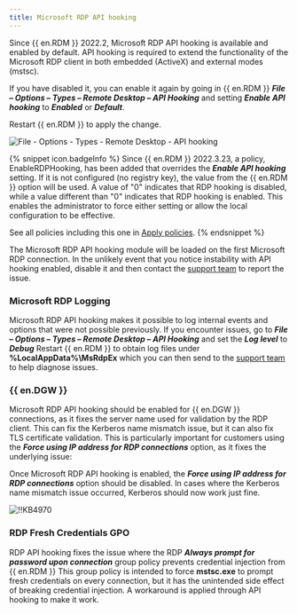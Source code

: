 ```yaml
---
title: Microsoft RDP API hooking
---
```

Since {{ en.RDM }} 2022.2, Microsoft RDP API hooking is available and enabled by default. API hooking is required to extend the functionality of the Microsoft RDP client in both embedded (ActiveX) and external modes (mstsc).  

If you have disabled it, you can enable it again by going in {{ en.RDM }} ***File – Options – Types – Remote Desktop – API Hooking*** and setting ***Enable API hooking*** to ***Enabled*** or ***Default***.  

Restart {{ en.RDM }} to apply the change.  

![File - Options - Types - Remote Desktop - API hooking](https://webdevolutions.azureedge.net/docs/en/kb/KB4969.png)  

{% snippet icon.badgeInfo %}
Since {{ en.RDM }} 2022.3.23, a policy, EnableRDPHooking, has been added that overrides the ***Enable API hooking*** setting. If it is not configured (no registry key), the value from the {{ en.RDM }} option will be used. A value of "0" indicates that RDP hooking is disabled, while a value different than "0" indicates that RDP hooking is enabled. This enables the administrator to force either setting or allow the local configuration to be effective.  

See all policies including this one in [Apply policies](/kb/remote-desktop-manager/how-to-articles/group-policies/).
{% endsnippet %}

The Microsoft RDP API hooking module will be loaded on the first Microsoft RDP connection. In the unlikely event that you notice instability with API hooking enabled, disable it and then contact the [support team](mailto:service@devolutions.net) to report the issue.

### Microsoft RDP Logging

Microsoft RDP API hooking makes it possible to log internal events and options that were not possible previously. If you encounter issues, go to ***File – Options – Types – Remote Desktop – API Hooking*** and set the ***Log level*** to ***Debug*** Restart {{ en.RDM }} to obtain log files under **%LocalAppData%\MsRdpEx** which you can then send to the [support team](mailto:service@devolutions.net) to help diagnose issues.

### {{ en.DGW }}

Microsoft RDP API hooking should be enabled for {{ en.DGW }} connections, as it fixes the server name used for validation by the RDP client. This can fix the Kerberos name mismatch issue, but it can also fix TLS certificate validation. This is particularly important for customers using the ***Force using IP address for RDP connections*** option, as it fixes the underlying issue:  

Once Microsoft RDP API hooking is enabled, the ***Force using IP address for RDP connections*** option should be disabled. In cases where the Kerberos name mismatch issue occurred, Kerberos should now work just fine.  

![!!KB4970](https://webdevolutions.azureedge.net/docs/en/kb/KB4970.png)

### RDP Fresh Credentials GPO

RDP API hooking fixes the issue where the RDP ***Always prompt for password upon connection*** group policy prevents credential injection from {{ en.RDM }} This group policy is intended to force **mstsc.exe** to prompt fresh credentials on every connection, but it has the unintended side effect of breaking credential injection. A workaround is applied through API hooking to make it work.
